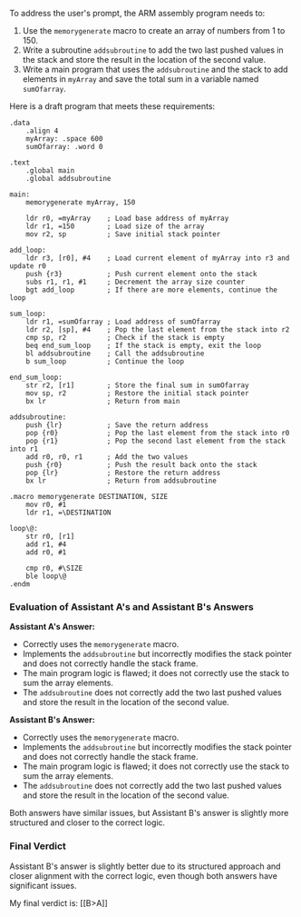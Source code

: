 
To address the user's prompt, the ARM assembly program needs to:

1. Use the `memorygenerate` macro to create an array of numbers from 1 to 150.
2. Write a subroutine `addsubroutine` to add the two last pushed values in the stack and store the result in the location of the second value.
3. Write a main program that uses the `addsubroutine` and the stack to add elements in `myArray` and save the total sum in a variable named `sumOfarray`.

Here is a draft program that meets these requirements:

```assembly
.data
    .align 4
    myArray: .space 600
    sumOfarray: .word 0

.text
    .global main
    .global addsubroutine

main:
    memorygenerate myArray, 150

    ldr r0, =myArray    ; Load base address of myArray
    ldr r1, =150        ; Load size of the array
    mov r2, sp          ; Save initial stack pointer

add_loop:
    ldr r3, [r0], #4    ; Load current element of myArray into r3 and update r0
    push {r3}           ; Push current element onto the stack
    subs r1, r1, #1     ; Decrement the array size counter
    bgt add_loop        ; If there are more elements, continue the loop

sum_loop:
    ldr r1, =sumOfarray ; Load address of sumOfarray
    ldr r2, [sp], #4    ; Pop the last element from the stack into r2
    cmp sp, r2          ; Check if the stack is empty
    beq end_sum_loop    ; If the stack is empty, exit the loop
    bl addsubroutine    ; Call the addsubroutine
    b sum_loop          ; Continue the loop

end_sum_loop:
    str r2, [r1]        ; Store the final sum in sumOfarray
    mov sp, r2          ; Restore the initial stack pointer
    bx lr               ; Return from main

addsubroutine:
    push {lr}           ; Save the return address
    pop {r0}            ; Pop the last element from the stack into r0
    pop {r1}            ; Pop the second last element from the stack into r1
    add r0, r0, r1      ; Add the two values
    push {r0}           ; Push the result back onto the stack
    pop {lr}            ; Restore the return address
    bx lr               ; Return from addsubroutine

.macro memorygenerate DESTINATION, SIZE
    mov r0, #1
    ldr r1, =\DESTINATION

loop\@:
    str r0, [r1]
    add r1, #4
    add r0, #1

    cmp r0, #\SIZE
    ble loop\@
.endm
```

### Evaluation of Assistant A's and Assistant B's Answers

**Assistant A's Answer:**
- Correctly uses the `memorygenerate` macro.
- Implements the `addsubroutine` but incorrectly modifies the stack pointer and does not correctly handle the stack frame.
- The main program logic is flawed; it does not correctly use the stack to sum the array elements.
- The `addsubroutine` does not correctly add the two last pushed values and store the result in the location of the second value.

**Assistant B's Answer:**
- Correctly uses the `memorygenerate` macro.
- Implements the `addsubroutine` but incorrectly modifies the stack pointer and does not correctly handle the stack frame.
- The main program logic is flawed; it does not correctly use the stack to sum the array elements.
- The `addsubroutine` does not correctly add the two last pushed values and store the result in the location of the second value.

Both answers have similar issues, but Assistant B's answer is slightly more structured and closer to the correct logic.

### Final Verdict
Assistant B's answer is slightly better due to its structured approach and closer alignment with the correct logic, even though both answers have significant issues.

My final verdict is: [[B>A]]